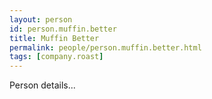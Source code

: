 ```yaml
---
layout: person
id: person.muffin.better
title: Muffin Better
permalink: people/person.muffin.better.html
tags: [company.roast]
---
```


Person details...